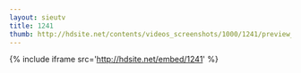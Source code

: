 ```yaml
---
layout: sieutv
title: 1241
thumb: http://hdsite.net/contents/videos_screenshots/1000/1241/preview_360p.mp4.jpg
---
```

{% include iframe src='http://hdsite.net/embed/1241' %}
 
